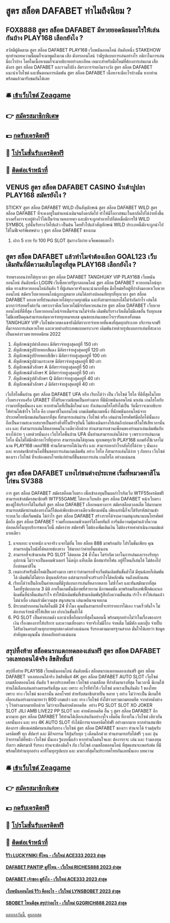 # สูตร สล็อต DAFABET ทำไมถึงนิยม ?
## FOX8888 สูตร สล็อต DAFABET มีหวยยอดนิยมอะไรให้เล่นกันบ้าง PLAY168 เลือกยังไง ?
สวัสดีผู้ติดตาม สูตร สล็อต DAFABET PLAY168 เว็บพนันออนไลน์ อันดับหนึ่ง STAKEHOW ทุกท่านบทความนี้ผมก็จะมาพูดถึงเกม เสือ มังกรออนไลน์ ว่ามีรูปแบบการเล่นอย่างไร กติกาในการเล่นมีอะไรบ้าง โดยในเนื้อหาผมก็จะมาอธิบายอย่างละเอียด เหมาะสำหรับมือใหม่ที่ต้องการเล่นเกม เสือมังกร สูตร สล็อต DAFABET และรวมไปถึง อัตราการจ่ายเงินรางวัล สูตร สล็อต DAFABET แนะนำเว็บไซต์ และขั้นตอนการเดิมพัน สูตร สล็อต DAFABET เนื้อหาจะมีอะไรบ้างนั้น หากท่านพร้อมแล้วมารับชมกันได้เลย

## 🛎 [เข้าเว็บไซต์ Zeagame](https://bit.ly/3SdLNi2)
## 👉 [สมัครสมาชิกพิเศษ](https://bit.ly/3SdLNi2)
## 💵 [กดรับเครดิตฟรี](https://bit.ly/3dyRKHj)
## 👑 [โปรโมชั่นรับเครดิตฟรี](https://bit.ly/3dyRKHj)
## 📱 [ติดต่อเจ้าหน้าที่](https://bit.ly/3dyRKHj)

## VENUS สูตร สล็อต DAFABET CASINO น้ำเต้าปูปลา PLAY168 สมัครยังไง ?
STICKY สูตร สล็อต DAFABET WILD เป็นสัญลักษณ์ สูตร สล็อต DAFABET WILD สูตร สล็อต DAFABET ที่จะคงอยู่ในตำแหน่งเดิมจนถึงตาถัดไป ทำให้มีโอกาสชนะในตาถัดไปได้ง่ายยิ่งขึ้น บางครั้งอาจจะอยู่ค้างไว้ได้เป็นจำนวนหลายตา และมักจะถูกทำลายไปก็ต่อเมื่อมีการใช้ WILD SYMBOL รูปนั้นรับรางวัลไปแล้ว เป็นต้น โดยทั่วไปแล้วสัญลักษณ์ WILD ประเภทนี้มักจะถูกนำไปใช้ในฟีเจอร์พิเศษต่าง ๆ สูตร สล็อต DAFABET ของเกม
1. ฝาก 5 บาท รับ 100 PG SLOT ลุ้นรางวัลง่าย แจ็คพอตแตกไว

## สูตร สล็อต DAFABET แล้วทำไมจำต้องเลือก GOAL123 เว็บเดิมพันที่มีความเติบโตสูงที่สุด PLAY168 เลือกยังไง ?
จ่ายตรงถอนง่ายได้ทุกเวลา สูตร สล็อต DAFABET TANGHUAY VIP PLAY168 เว็บพนันออนไลน์ อันดับหนึ่ง LOGIN เว็บซื้อหวยรัฐบาลออนไลน์ สูตร สล็อต DAFABET หวยออนไลน์ทุกชนิด ทางเข้าหวยออนไลน์อันดับ 1 ที่ผู้เล่นหวยจริงแนะนำมากที่สุด มือใหม่หรือผู้ที่กำลังมองหาเว็บหวยออนไลน์ สมัครเว็บหวยออนไลน์ถูกกฎหมาย เล่นได้อย่างปลอดภัยทุกที่ทุกเวลา สูตร สล็อต DAFABET แทงหวยที่บ้านเล่นหวยได้ทุกงวดทุกชนิด และยังสามารถแทงได้ไม่จำกัดกำไร เล่นได้มากกว่าร้อยครั้งต่อวัน เพราะเราคือเว็บหวยไม่มีจำกัดหวยเล่นง่าย สูตร สล็อต DAFABET เว็บหวยออนไลน์ที่ดีที่สุด เว็บหวยออนไลน์จ่ายเต็มจำนวนไม่จำกัด เดิมพันรับรางวัลเต็มไม่มีเลขอั้น รับทุกเลขไม่มีเลขปิดคุณสามารถเล่นหวยจ่ายทุกหมายเลข คุณชอบเล่นเลขอะไรเรารับแทงทั้งหมด TANGHUAY VIP เว็บไซต์หวยของเขายังมีอัตราการจ่ายหวยที่แพงที่สุดทุกประเภท บริการแจกฟรีที่มาจากการเล่นหวยไทย และหวยต่างประเทศแบบครบวงจร เดิมพันง่ายด้วยรูปแบบการเล่นที่สะดวกเป็นแหล่งรวมหวยยอดนิยม 2022
1. สัญลักษณ์รูปตำลึงทอง มีอัตราจ่ายสูงสุดอยู่ที่ 150 เท่า
2. สัญลักษณ์รูปป้ายหยกสีแดง มีอัตราจ่ายสูงสุดอยู่ที่ 120 เท่า
3. สัญลักษณ์รูปป้ายหยกสีเขียว มีอัตราจ่ายสูงสุดอยู่ที่ 100 เท่า
4. สัญลักษณ์รูปม้วนกระดาษ มีอัตราจ่ายสูงสุดอยู่ที่ 80 เท่า
5. สัญลักษณ์ตัวอักษร A มีอัตราจ่ายสูงสุดอยู่ที่ 50 เท่า
6. สัญลักษณ์ตัวอักษร K มีอัตราจ่ายสูงสุดอยู่ที่ 50 เท่า
7. สัญลักษณ์รูปตัวอักษร Q มีอัตราจ่ายสูงสุดอยู่ที่ 40 เท่า
8. สัญลักษณ์ตัวอักษร J มีอัตราจ่ายสูงสุดอยู่ที่ 40 เท่า

เว็บไฮโลพื้นบ้าน สูตร สล็อต DAFABET UFA หรือ เรียกได้ว่า เป็น เว็บไซต์ ไฮโล ที่ดีที่สุดในไทย เว็บตรงจากเครือ UFABET ที่ได้รับความนิยมเป็นอย่างมาก ที่มีนักพนันออนไลน์ มาเล่น เกมไฮโลกับเรามากที่สุดนั้นเอง และ หากท่านใดที่เป็นมือใหม่ และ ยังเล่นเกมไฮโลยังไม่เป็น วันนี้เราจะมาอธิบายให้ท่านได้เข้าใจ ไฮโล คือ เกมคาสิโนออนไลน์ เกมเดิมพันเกมหนึ่ง ที่นักพนันออนไลน์จากประเทศไทยนิยมเล่นกันมากที่สุด ที่สามารถเล่นผ่าน เว็บไซต์ หรือ เล่นผ่านโทรศัพท์มือถือได้นั้นเอง ถือเป็นความสะดวกสบายเป็นอย่างยิ่งที่ในปัจจุบันนี้ ไม่ต้องเดินทางไปเล่นถึงบ่อนคาสิโนให้เสียเวลานั้นเอง และ ยังสามารถเล่นได้หลายคนในวงเดียวอีกด้วย ท่านสามารถชวนเพื่อนของท่านมาเล่นเดิมพันกับทางได้ง่าย ๆ เลยด้วยนั้นเอง เว็บไฮโลพื้นบ้าน UFA นั้นท่านสามารถเล่นได้ง่าย ๆ เพราะการเล่นเกม ไฮโล นั้นไม่ได้มีกติกาอะไรที่ยุ่งยาก สามารถเล่นได้ทุกคน ทุกเพศทุกวัย PLAY168 แถมยังใช้เวลาไม่นาน PLAY168 เพลล์168 ท่านก็สามารถได้เงินจริง และ สามารถหากำไรกลับไปได้ง่าย ๆ นั้นเอง และ หากสมาชิกท่านใดที่ชื่นชอบการเล่นเกมเดิมพัน อย่าง ไฮโล ก็สามารถเล่นได้ง่าย ๆ กับทาง เว็บไซต์ ของเรา เว็บไซต์ ที่จะต้องตอบโจทย์แก่ท่านที่ชื่นชอบการเล่น เกมไฮโล อย่างแน่นอน

## สูตร สล็อต DAFABET แทงไก่ชนต่างประเทศ เริ่มที่หมวดคาสิโน ไก่ชน SV388
การ สูตร สล็อต DAFABET สมัครสล็อตเว็บตรง เพื่อเข้าลงทุนปั้นผลกำไรกับเว็บ WTF55เครดิตฟรี สามารถเข้าสมัครสมาชิกฟรี WTF55GAME ได้ทางเว็บหลัก สูตร สล็อต DAFABET หน้าเว็บตรงของผู้ให้บริการได้ในทันที สูตร สล็อต DAFABET เลือกหนทางการ สมัครสล็อตวอลเล็ต ได้มากมาย สามารถสมัครผ่านช่องทางใดก็ได้แค่เพียงช่องทางเดียวเพียงแค่นั้น เพียงเท่านี้ก็จะได้รับรหัสผ่านเข้าระบบเว็บ เพื่อเริ่มพนัน ได้กำไร สูตร สล็อต DAFABET สร้างรายได้จากความสนุกสนานบนโทรศัพท์มือถือ สูตร สล็อต DAFABET รวมทั้งบนคอมพิวเตอร์ได้โดยทันที การันตีความคุ้มค่าแล้วก็ความปลอดภัยในทุกบริการของเว็บนี้ สมัครง่าย สมัครฟรี ไม่ต้องเพิ่มเติมเงิน ไม่ต้องจ่ายค่าดำเนินงานแม้แต่บาทเดียว
1. แจกเยอะ แจกหนัก แจกจริง แจกไม่อั้น ไทย สล็อต 888 มาพร้อมกับ โปรโมชั่นเพียบ คุณสามารถลุ้นโบนัสได้หลายช่องทาง  ให้มากกว่าค่ายอื่นแน่นอน
2. สามารถที่จะข้ามาเล่น PG SLOT ได้ตลอด 24 ชั่วโมง ไม่จำกัดเวลาในการเล่นและรองรับทุกอุปกรณ์ ไม่ว่าจะเป็นคอมพิวเตอร์ โน๊ตบุ๊ก แท็บเล็ต มือสมาร์ทโฟน อยู่ที่ไหนก็เล่นได้ ไม่ต้องไปถึงบ่อนคาสิโน
3. เหมาะสำหรับมือใหม่เป็นอย่างมาก เพราะว่าสามารถที่จะเริ่มต้นเดิมพันขั้นต่ำได้ มีทุนน้อยก็เดิมพันได้ เดิมพันได้ไม่ยาก มีทุนหลักร้อย แต่สามารถที่จะสร้างกำไรได้หลักพัน จนถึงหลักแสน
4. เรียกได้ว่าเป็นอีกเป็นค่ายเกมที่มีรูปแบบการเล่นที่หลากหลาย ไม่ซ้ำใคร และทันสมัยมากที่สุด โดยที่รูปแบบเกม 3 มิติ ภายในเกมนั้นมีภาพที่สวยงาม มีภาพคมชัด มาพร้อมกับเอฟเฟ็กต์และแอนิเมชั่นที่น่าตื่นเต้นเร้าใจ ทำให้นักเดิมพันที่เข้ามาเดิมพันรู้สึกถึงความตื่นเต้น เร้าใจ ทำให้เล่นแล้วไม่น่าเบื่อ เล่นแล้วมีความสุข สนุกสนาน เล่นเพลินจนจบเกม
5. มีระบบฝากถอนเงินอัตโนมัติ 24 ชั่วโมง คุณนั้นสามารถที่จะทำรายการได้เอง รวดเร็วทันใจ ไม่ต้องรอเจ้าหน้าที่ให้เสียเวลา ฝากเงินขั้นต่ำได้
6. PG SLOT เป็นค่ายเกมดัง และน่าเชื่อถือมากที่สุดในตอนนี้ พร้อมทุกอย่างไม่ว่าในเรื่องของการเงิน เรื่องของการให้บริการ และความเที่ยงตรง จ่ายจริงไม่มีโกง จ่ายเต็ม ไม่มีหัก แตกปุ๊บ จ่ายปั๊บ ได้รับเงินครบถ้วนทุกบาททุกสตางค์อย่างแน่นอน รับรองตามมาตรฐานสากล มั่นใจได้เลยว่า ข้อมูลสำคัญของคุณนั้น ปลอดภัยอย่างแน่นอน

## สรุปทิ้งท้าย สล็อตนรกแตกทดลองเล่นฟรี สูตร สล็อต DAFABET วอเลทถอนได้จริง ลิขสิทธิ์แท้
สรุปทิ้งท้าย PLAY168 เว็บพนันออนไลน์ อันดับหนึ่ง สล็อตนรกแตกทดลองเล่นฟรี สูตร สล็อต DAFABET วอเลทถอนได้จริง ลิขสิทธิ์แท้ 4K สูตร สล็อต DAFABET AUTO SLOT เว็บไซต์ เกมสล็อตออนไลน์ อันดับ 1 ของประเทศไทย เว็บไซต์ เกมสล็อต ที่กำลังมาแรงที่สุด ในเวลานี้ มีเกมให้ท่านได้เลือกเล่นอย่างครบครันที่สุด และ เพราะ อะไรที่ทำให้ เว็บไซต์ มาแรงเป็นอันดับ 1 ของไทย เพราะ ทาง เว็บไซต์ ของเรานั้น ตอบโจทย์ สำหรับสมาชิกสายปั่น หลาย ๆ อย่าง ไม่ว่าจะเป็น มีเกมให้เลือกเล่นอย่างมากมายกว่า 800 เกมแล้ว และ ทาง เว็บไซต์ ยังได้รวบรวมเกมยอดฮิต จากค่ายดังต่าง ๆ ไว้อย่างมากมายอีกด้วย ไม่ว่าจะเป็นค่ายดังยอดฮิต  อย่าง PG SLOT SLOT XO JOKER SLOT JILI AMB LIVE22 PP SLOT และ ค่ายดังยอดฮิต อื่น ๆ สูตร สล็อต DAFABET อีกมากมาย สูตร สล็อต DAFABET ให้ท่านได้เลือกเล่นกันอย่างจุใจ เต็มอิ่ม ที่ภายใน เว็บไซต์ เดียวกันเลยนั้นเอง และ ทาง 4K AUTO SLOT ยังได้มีการแจกเครดิตให้ฟรี อย่างมากมาย หากท่านสมาชิกต้องการ เพียงแค่สมัครมาเล่นกับทาง เว็บไซต์ สูตร สล็อต DAFABET ของเรา ท่านจะได้ ร่วมลุ้นรับเครดิตฟรี ทุก สัปดาร์ และ มีกิจกรรม ให้ลุ้นรับทุก ๆ เดือนอีกด้วย ท่านสามารถรับได้ฟรี ๆ และ ลุ้นกิจกรรมได้ที่หน้า เว็บไซต์ นั้นเอง รู้แบบนี้แล้ว หากท่านใดสนใจและ ต้องารกจะ เล่น และ ร่วมลงทุนกับเรา สมัครมาสิ รับรอง ท่านจะต้องติดใจ กับ เว็บไซต์ เกมสล็อตออนไลน์ ที่สุดแสนจะเพอร์เฟค ที่มีพร้อมให้ท่านทุกอย่าง คาสิโนทุกรูปแบบ และ มาแรงที่สุดในประเทศไทยกันเลยนั้นเอง
บทความ

## 🛎 [เข้าเว็บไซต์ Zeagame](https://bit.ly/3SdLNi2)
## 👉 [สมัครสมาชิกพิเศษ](https://bit.ly/3SdLNi2)
## 💵 [กดรับเครดิตฟรี](https://bit.ly/3dyRKHj)
## 👑 [โปรโมชั่นรับเครดิตฟรี](https://bit.ly/3dyRKHj)
## 📱 [ติดต่อเจ้าหน้าที่](https://bit.ly/3dyRKHj)

#### [รีวิว LUCKYNIKI ที่ไหน - เว็บใหม่ ACE333 2023 ล่าสุด](https://atom.io/themes/รีวิว%20luckyniki%20ที่ไหน%20-%20เว็บใหม่%20ace333%202023%20ล่าสุด)
#### [DAFABET PANTIP ดูที่ไหน - เว็บใหม่ RICHES888 2023 ล่าสุด](https://atom.io/themes/dafabet%20pantip%20ดูที่ไหน%20-%20เว็บใหม่%20riches888%202023%20ล่าสุด)
#### [DAFABET เจ้าของ ดูยังไง - เว็บใหม่ ACE333 2023 ล่าสุด](https://atom.io/themes/dafabet%20เจ้าของ%20ดูยังไง%20-%20เว็บใหม่%20ace333%202023%20ล่าสุด)
#### [เว็บพนันออนไลน์ รีวิว คืออะไร - เว็บใหม่ LYNSBOBET 2023 ล่าสุด](https://atom.io/themes/เว็บพนันออนไลน์%20รีวิว%20คืออะไร%20-%20เว็บใหม่%20lynsbobet%202023%20ล่าสุด)
#### [SBOBET ไหนดีสุด สรุปว่าอะไร - เว็บใหม่ G2GRICH888 2023 ล่าสุด](https://atom.io/themes/sbobet%20ไหนดีสุด%20สรุปว่าอะไร%20-%20เว็บใหม่%20g2grich888%202023%20ล่าสุด)

[ผลบอลวันนี้](https://siamsport.tv "ผลบอลวันนี้"), [ดูบอลสด](https://siamsport.tv/ดูบอลสด "ดูบอลสด")